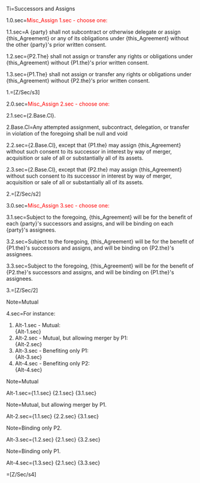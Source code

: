 Ti=Successors and Assigns

1.0.sec=<font color="red">Misc_Assign 1.sec - choose one:</font>

1.1.sec=A {party} shall not subcontract or otherwise delegate or assign {this_Agreement} or any of its obligations under {this_Agreement} without the other {party}'s prior written consent.

1.2.sec={P2.The} shall not assign or transfer any rights or obligations under {this_Agreement} without {P1.the}'s prior written consent.

1.3.sec={P1.The} shall not assign or transfer any rights or obligations under {this_Agreement} without {P2.the}'s prior written consent.

1.=[Z/Sec/s3]

2.0.sec=<font color="red">Misc_Assign 2.sec - choose one:</font>

2.1.sec={2.Base.Cl}.

2.Base.Cl=Any attempted assignment, subcontract, delegation, or transfer in violation of the foregoing shall be null and void

2.2.sec={2.Base.Cl}, except that {P1.the} may assign {this_Agreement} without such consent to its successor in interest by way of merger, acquisition or sale of all or substantially all of its assets.

2.3.sec={2.Base.Cl}, except that {P2.the} may assign {this_Agreement} without such consent to its successor in interest by way of merger, acquisition or sale of all or substantially all of its assets.

2.=[Z/Sec/s2]

3.0.sec=<font color="red">Misc_Assign 3.sec - choose one:</font>

3.1.sec=Subject to the foregoing, {this_Agreement} will be for the benefit of each {party}'s successors and assigns, and will be binding on each {party}'s assignees.

3.2.sec=Subject to the foregoing, {this_Agreement} will be for the benefit of {P1.the}'s successors and assigns, and will be binding on {P2.the}'s assignees.

3.3.sec=Subject to the foregoing, {this_Agreement} will be for the benefit of {P2.the}'s successors and assigns, and will be binding on {P1.the}'s assignees.

3.=[Z/Sec/2]

Note=Mutual

4.sec=For instance: <ol><li>Alt-1.sec - Mutual:<br>{Alt-1.sec}<li>Alt-2.sec - Mutual, but allowing merger by P1:<br>{Alt-2.sec}<li>Alt-3.sec - Benefiting only P1:<br>{Alt-3.sec}<li>Alt-4.sec - Benefiting only P2:<br>{Alt-4.sec}</ol>

Note=Mutual

Alt-1.sec={1.1.sec} {2.1.sec} {3.1.sec}

Note=Mutual, but allowing merger by P1.

Alt-2.sec={1.1.sec} {2.2.sec} {3.1.sec}

Note=Binding only P2.

Alt-3.sec={1.2.sec} {2.1.sec} {3.2.sec}

Note=Binding only P1.

Alt-4.sec={1.3.sec} {2.1.sec} {3.3.sec}

=[Z/Sec/s4]